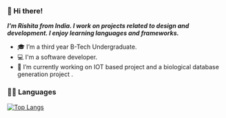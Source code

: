 ### 👋 Hi there!
***I'm Rishita from India. I work on projects related to design and development. I enjoy learning languages and frameworks.***

- 🎓 I’m a third year B-Tech Undergraduate.
- 💻 I'm a software developer.
- 🔭 I’m currently working on IOT based project and a biological database generation project .

### 👩‍💻 Languages 
<!--[![Top Langs](https://github-readme-stats.vercel.app/api/top-langs/?username=RishitaReddyChilla&show_icons=true&theme=tokyonight)](https://github.com/anuraghazra/github-readme-stats)-->
[![Top Langs](https://github-readme-stats.vercel.app/api/top-langs/?username=RishitaReddyChilla&langs_count=6)](https://github.com/anuraghazra/github-readme-stats)
<br>



<!--
**RishitaReddyChilla/RishitaReddyChilla** is a ✨ _special_ ✨ repository because its `README.md` (this file) appears on your GitHub profile.

Here are some ideas to get you started:

- 🔭 I’m currently working on ...
- 🌱 I’m currently learning ...
- 👯 I’m looking to collaborate on ...
- 🤔 I’m looking for help with ...
- 💬 Ask me about ...
- 📫 How to reach me: ...
- 😄 Pronouns: ...
- ⚡ Fun fact: ...
-->

